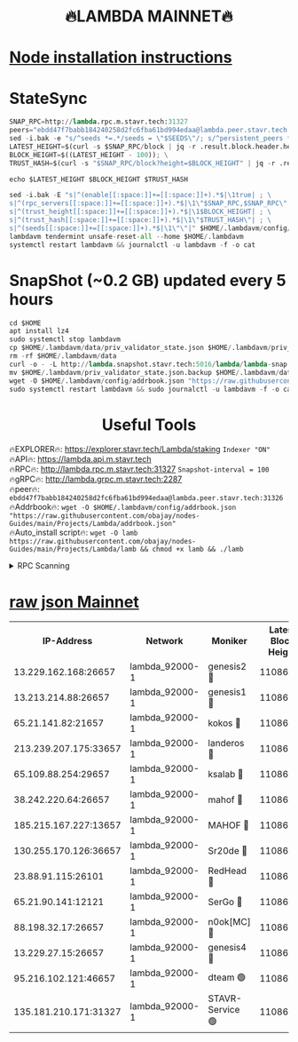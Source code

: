 <h1 align="center"> 🔥LAMBDA MAINNET🔥</h1>


[Node installation instructions](https://github.com/obajay/nodes-Guides/tree/main/Projects/Lambda)
=


# StateSync
```python
SNAP_RPC=http://lambda.rpc.m.stavr.tech:31327
peers="ebdd47f7babb184240258d2fc6fba61bd994edaa@lambda.peer.stavr.tech:31326" 
sed -i.bak -e "s/^seeds *=.*/seeds = \"$SEEDS\"/; s/^persistent_peers *=.*/persistent_peers = \"$PEERS\"/" $HOME/.lambdavm/config/config.toml
LATEST_HEIGHT=$(curl -s $SNAP_RPC/block | jq -r .result.block.header.height); \
BLOCK_HEIGHT=$((LATEST_HEIGHT - 100)); \
TRUST_HASH=$(curl -s "$SNAP_RPC/block?height=$BLOCK_HEIGHT" | jq -r .result.block_id.hash)

echo $LATEST_HEIGHT $BLOCK_HEIGHT $TRUST_HASH

sed -i.bak -E "s|^(enable[[:space:]]+=[[:space:]]+).*$|\1true| ; \
s|^(rpc_servers[[:space:]]+=[[:space:]]+).*$|\1\"$SNAP_RPC,$SNAP_RPC\"| ; \
s|^(trust_height[[:space:]]+=[[:space:]]+).*$|\1$BLOCK_HEIGHT| ; \
s|^(trust_hash[[:space:]]+=[[:space:]]+).*$|\1\"$TRUST_HASH\"| ; \
s|^(seeds[[:space:]]+=[[:space:]]+).*$|\1\"\"|" $HOME/.lambdavm/config/config.toml
lambdavm tendermint unsafe-reset-all --home $HOME/.lambdavm
systemctl restart lambdavm && journalctl -u lambdavm -f -o cat

```
# SnapShot (~0.2 GB) updated every 5 hours
```python
cd $HOME
apt install lz4
sudo systemctl stop lambdavm
cp $HOME/.lambdavm/data/priv_validator_state.json $HOME/.lambdavm/priv_validator_state.json.backup
rm -rf $HOME/.lambdavm/data
curl -o - -L http://lambda.snapshot.stavr.tech:5016/lambda/lambda-snap.tar.lz4 | lz4 -c -d - | tar -x -C $HOME/.lambdavm --strip-components 2
mv $HOME/.lambdavm/priv_validator_state.json.backup $HOME/.lambdavm/data/priv_validator_state.json
wget -O $HOME/.lambdavm/config/addrbook.json "https://raw.githubusercontent.com/obajay/nodes-Guides/main/Projects/Lambda/addrbook.json"
sudo systemctl restart lambdavm && sudo journalctl -u lambdavm -f -o cat
```
 <h1 align="center"> Useful Tools</h1>

🔥EXPLORER🔥:      https://explorer.stavr.tech/Lambda/staking	        `Indexer "ON"` \
🔥API🔥: 			 		 https://lambda.api.m.stavr.tech \
🔥RPC🔥:           http://lambda.rpc.m.stavr.tech:31327	              `Snapshot-interval = 100` \
🔥gRPC🔥:          http://lambda.grpc.m.stavr.tech:2287 \
🔥peer🔥:					 `ebdd47f7babb184240258d2fc6fba61bd994edaa@lambda.peer.stavr.tech:31326` \
🔥Addrbook🔥:    ```wget -O $HOME/.lambdavm/config/addrbook.json "https://raw.githubusercontent.com/obajay/nodes-Guides/main/Projects/Lambda/addrbook.json"``` \
🔥Auto_install script🔥: ```wget -O lamb https://raw.githubusercontent.com/obajay/nodes-Guides/main/Projects/Lambda/lamb && chmod +x lamb && ./lamb```


<details>
<summary>RPC Scanning</summary>

<h2 align="center"> We scan nodes in real time every 4 hours. And we provide the final result of RPC endpoints.
We cannot influence the operation of these nodes in any way. </h2>


```python
If Voting Power is higher than 0 --> then the Node is a validator of the network and may be subject to attack and be a potential threat to the chain.
```
```python
We marked such validators with a red symbol
```

</details>

[raw json Mainnet](https://rpc-check.lambm.stavr.tech/lambm/rpc-lambm-result.json)
=


<table><tr><th>IP-Address</th><th>Network</th><th>Moniker</th><th>Latest Block Height</th><th>Earliest Block Height</th><th>Catching Up</th><th>Tx Index</th><th>Voting Power</th><th>Scan Time</th></tr><tr><td>13.229.162.168:26657</td><td>lambda_92000-1</td><td>genesis2 🔴</td><td>11086015</td><td>1</td><td>False</td><td>on</td><td>16688940</td><td>2024-01-12T11:19:52.782387234UTC</td></tr><tr><td>13.213.214.88:26657</td><td>lambda_92000-1</td><td>genesis1 🔴</td><td>11086016</td><td>1</td><td>False</td><td>on</td><td>107835</td><td>2024-01-12T11:19:57.811204944UTC</td></tr><tr><td>65.21.141.82:21657</td><td>lambda_92000-1</td><td>kokos 🔴</td><td>11086016</td><td>7716001</td><td>False</td><td>off</td><td>546765</td><td>2024-01-12T11:20:00.272232968UTC</td></tr><tr><td>213.239.207.175:33657</td><td>lambda_92000-1</td><td>landeros 🔴</td><td>11086013</td><td>8136001</td><td>False</td><td>off</td><td>1394146</td><td>2024-01-12T11:19:46.736472784UTC</td></tr><tr><td>65.109.88.254:29657</td><td>lambda_92000-1</td><td>ksalab 🔴</td><td>11086016</td><td>8715001</td><td>False</td><td>on</td><td>507955</td><td>2024-01-12T11:20:03.399647908UTC</td></tr><tr><td>38.242.220.64:26657</td><td>lambda_92000-1</td><td>mahof 🔴</td><td>11086012</td><td>10131001</td><td>False</td><td>off</td><td>770350</td><td>2024-01-12T11:19:40.358203106UTC</td></tr><tr><td>185.215.167.227:13657</td><td>lambda_92000-1</td><td>MAHOF 🔴</td><td>11086016</td><td>10134001</td><td>False</td><td>on</td><td>2051510</td><td>2024-01-12T11:19:56.570726268UTC</td></tr><tr><td>130.255.170.126:36657</td><td>lambda_92000-1</td><td>Sr20de 🔴</td><td>11086013</td><td>10715001</td><td>False</td><td>off</td><td>674918</td><td>2024-01-12T11:19:47.143221529UTC</td></tr><tr><td>23.88.91.115:26101</td><td>lambda_92000-1</td><td>RedHead 🔴</td><td>11086013</td><td>10986013</td><td>False</td><td>off</td><td>553202</td><td>2024-01-12T11:19:47.366283356UTC</td></tr><tr><td>65.21.90.141:12121</td><td>lambda_92000-1</td><td>SerGo 🔴</td><td>11086016</td><td>10986016</td><td>False</td><td>off</td><td>10611854</td><td>2024-01-12T11:20:03.774181453UTC</td></tr><tr><td>88.198.32.17:26657</td><td>lambda_92000-1</td><td>n0ok[MC] 🔴</td><td>11086018</td><td>10986018</td><td>False</td><td>off</td><td>1578630</td><td>2024-01-12T11:20:06.753568437UTC</td></tr><tr><td>13.229.27.15:26657</td><td>lambda_92000-1</td><td>genesis4 🔴</td><td>11086016</td><td>11043001</td><td>False</td><td>on</td><td>9763079</td><td>2024-01-12T11:19:56.192365061UTC</td></tr><tr><td>95.216.102.121:46657</td><td>lambda_92000-1</td><td>dteam 🟢</td><td>11086016</td><td>11071401</td><td>False</td><td>off</td><td>0</td><td>2024-01-12T11:20:02.998446487UTC</td></tr><tr><td>135.181.210.171:31327</td><td>lambda_92000-1</td><td>STAVR-Service 🟢</td><td>11086016</td><td>11084501</td><td>False</td><td>on</td><td>0</td><td>2024-01-12T11:20:02.617216512UTC</td></tr></table>
